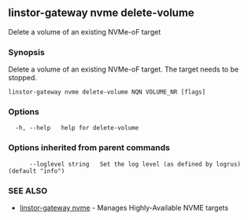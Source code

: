 ## linstor-gateway nvme delete-volume

Delete a volume of an existing NVMe-oF target

### Synopsis

Delete a volume of an existing NVMe-oF target. The target needs to be stopped.

```
linstor-gateway nvme delete-volume NQN VOLUME_NR [flags]
```

### Options

```
  -h, --help   help for delete-volume
```

### Options inherited from parent commands

```
      --loglevel string   Set the log level (as defined by logrus) (default "info")
```

### SEE ALSO

* [linstor-gateway nvme](linstor-gateway_nvme.md)	 - Manages Highly-Available NVME targets

